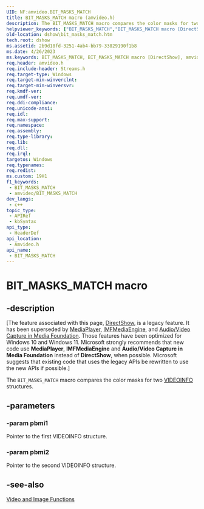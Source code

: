 ```yaml
---
UID: NF:amvideo.BIT_MASKS_MATCH
title: BIT_MASKS_MATCH macro (amvideo.h)
description: The BIT_MASKS_MATCH macro compares the color masks for two VIDEOINFO structures.
helpviewer_keywords: ["BIT_MASKS_MATCH","BIT_MASKS_MATCH macro [DirectShow]","amvideo/BIT_MASKS_MATCH","dshow.bit_masks_match"]
old-location: dshow\bit_masks_match.htm
tech.root: dshow
ms.assetid: 2b9d18fd-3251-4ab4-bb79-33829190f1b8
ms.date: 4/26/2023
ms.keywords: BIT_MASKS_MATCH, BIT_MASKS_MATCH macro [DirectShow], amvideo/BIT_MASKS_MATCH, dshow.bit_masks_match
req.header: amvideo.h
req.include-header: Streams.h
req.target-type: Windows
req.target-min-winverclnt: 
req.target-min-winversvr: 
req.kmdf-ver: 
req.umdf-ver: 
req.ddi-compliance: 
req.unicode-ansi: 
req.idl: 
req.max-support: 
req.namespace: 
req.assembly: 
req.type-library: 
req.lib: 
req.dll: 
req.irql: 
targetos: Windows
req.typenames: 
req.redist: 
ms.custom: 19H1
f1_keywords:
 - BIT_MASKS_MATCH
 - amvideo/BIT_MASKS_MATCH
dev_langs:
 - c++
topic_type:
 - APIRef
 - kbSyntax
api_type:
 - HeaderDef
api_location:
 - Amvideo.h
api_name:
 - BIT_MASKS_MATCH
---
```


# BIT_MASKS_MATCH macro


## -description

\[The feature associated with this page, [DirectShow](/windows/win32/directshow/directshow), is a legacy feature. It has been superseded by [MediaPlayer](/uwp/api/Windows.Media.Playback.MediaPlayer), [IMFMediaEngine](/windows/win32/api/mfmediaengine/nn-mfmediaengine-imfmediaengine), and [Audio/Video Capture in Media Foundation](windows/win32/medfound/audio-video-capture-in-media-foundation). Those features have been optimized for Windows 10 and Windows 11. Microsoft strongly recommends that new code use **MediaPlayer**, **IMFMediaEngine** and **Audio/Video Capture in Media Foundation** instead of **DirectShow**, when possible. Microsoft suggests that existing code that uses the legacy APIs be rewritten to use the new APIs if possible.\]

The <code>BIT_MASKS_MATCH</code> macro compares the color masks for two <a href="/previous-versions/windows/desktop/api/amvideo/ns-amvideo-videoinfo">VIDEOINFO</a> structures.

## -parameters

### -param pbmi1

Pointer to the first VIDEOINFO structure.

### -param pbmi2

Pointer to the second VIDEOINFO structure.

## -see-also

<a href="/windows/desktop/DirectShow/video-and-image-functions">Video and Image Functions</a>